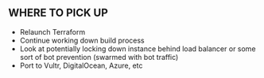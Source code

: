 ## WHERE TO PICK UP
- Relaunch Terraform
- Continue working down build process
- Look at potentially locking down instance behind load balancer or some sort of bot prevention (swarmed with bot traffic)
- Port to Vultr, DigitalOcean, Azure, etc